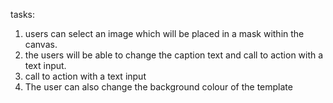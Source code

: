 


tasks:


1) users can select an image which will be placed in a mask within the canvas.
2) the users will be able to change the caption text and call to action with a text input.
3) call to action with a text input
4) The user can also change the background colour of the template